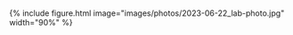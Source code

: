 ---
---
# 

{%
  include figure.html
  image="images/photos/2023-06-22_lab-photo.jpg"
  width="90%"
%}
